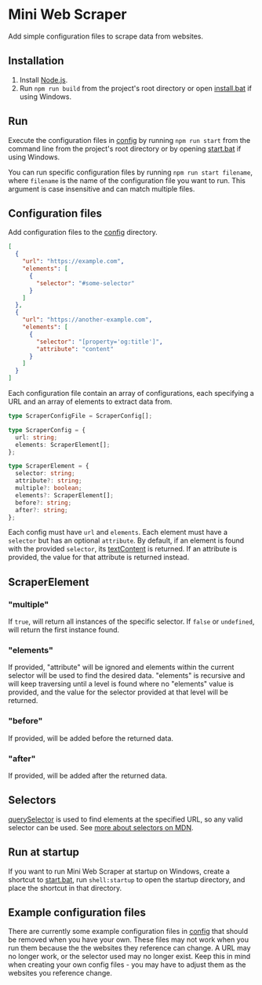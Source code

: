 # Mini Web Scraper

Add simple configuration files to scrape data from websites.

## Installation

1. Install [Node.js](https://nodejs.org/en/).
2. Run `npm run build` from the project's root directory or open [install.bat](./install.bat) if using Windows.

## Run

Execute the configuration files in [config](./config/) by running `npm run start` from the command line from the project's root directory or by opening [start.bat](./start.bat) if using Windows.

You can run specific configuration files by running `npm run start filename`, where `filename` is the name of the configuration file you want to run. This argument is case insensitive and can match multiple files.

## Configuration files

Add configuration files to the [config](./config) directory.

```json
[
  {
    "url": "https://example.com",
    "elements": [
      {
        "selector": "#some-selector"
      }
    ]
  },
  {
    "url": "https://another-example.com",
    "elements": [
      {
        "selector": "[property='og:title']",
        "attribute": "content"
      }
    ]
  }
]
```

Each configuration file contain an array of configurations, each specifying a URL and an array of elements to extract data from.

```typescript
type ScraperConfigFile = ScraperConfig[];

type ScraperConfig = {
  url: string;
  elements: ScraperElement[];
};

type ScraperElement = {
  selector: string;
  attribute?: string;
  multiple?: boolean;
  elements?: ScraperElement[];
  before?: string;
  after?: string;
};
```

Each config must have `url` and `elements`. Each element must have a `selector` but has an optional `attribute`. By default, if an element is found with the provided `selector`, its [textContent](https://developer.mozilla.org/en-US/docs/Web/API/Node/textContent) is returned. If an attribute is provided, the value for that attribute is returned instead.

## ScraperElement

### "multiple"

If `true`, will return all instances of the specific selector. If `false` or `undefined`, will return the first instance found.

### "elements"

If provided, "attribute" will be ignored and elements within the current selector will be used to find the desired data. "elements" is recursive and will keep traversing until a level is found where no "elements" value is provided, and the value for the selector provided at that level will be returned.

### "before"

If provided, will be added before the returned data.

### "after"

If provided, will be added after the returned data.

## Selectors

[querySelector](https://developer.mozilla.org/en-US/docs/Web/API/Document/querySelector) is used to find elements at the specified URL, so any valid selector can be used. See [more about selectors on MDN](https://developer.mozilla.org/en-US/docs/Web/API/Document_object_model/Locating_DOM_elements_using_selectors#selectors).

## Run at startup

If you want to run Mini Web Scraper at startup on Windows, create a shortcut to [start.bat](./start.bat), run `shell:startup` to open the startup directory, and place the shortcut in that directory.

## Example configuration files

There are currently some example configuration files in [config](./config/) that should be removed when you have your own. These files may not work when you run them because the the websites they reference can change. A URL may no longer work, or the selector used may no longer exist. Keep this in mind when creating your own config files - you may have to adjust them as the websites you reference change.
